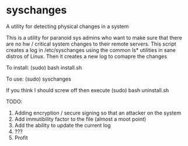 # syschanges
A utility for detecting physical changes in a system


This is a utility for paranoid sys admins who want to make sure that there are no hw / critical system changes to their remote servers. This script creates a log in /etc/syschanges using the common ls* utilities in sane distros of Linux. Then it creates a new log to comapre the changes


To install: (sudo) bash install.sh

To use:     (sudo) syschanges

If you think I should screw off then execute (sudo) bash uninstall.sh

TODO:

1. Adding encryption / secure signing so that an attacker on the system 
2. Add immutibility factor to the file (almost a moot point)
3. Add the ability to update the current log
4. ???
5. Profit
